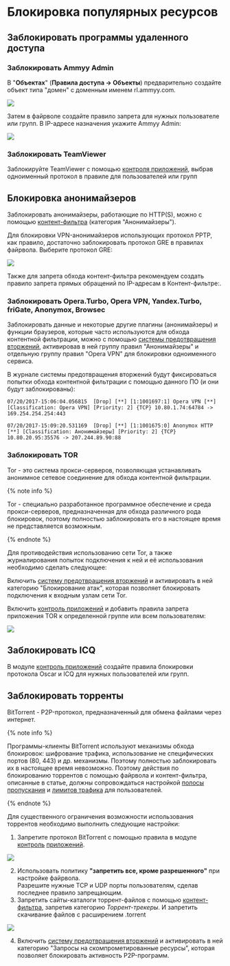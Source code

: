 # Блокировка популярных ресурсов

## Заблокировать программы удаленного доступа

### Заблокировать Ammyy Admin

В "**Объектах**" \(**Правила доступа -&gt; Объекты**\) предварительно создайте объект типа "домен" с доменным именем rl.ammyy.com.

![](../../_images/11239471.jpg)

Затем в файрволе создайте правило запрета для нужных пользователе или групп. В IP-адресе назначения укажите Ammyy Admin:

![](../../_images/11239472.jpg)

### Заблокировать TeamViewer

Заблокируйте TeamViewer с помощью [контроля приложений](../pravila_dostupa/kontrol_prilozhenii/), выбрав одноименный протокол в правиле для пользователей или групп

## Блокировка анонимайзеров

Заблокировать анонимайзеры, работающие по HTTP\(S\), можно с помощью [контент-фильтра](../pravila_dostupa/kontent-filtr/) \(категория "Анонимайзеры"\).

Для блокировки VPN-анонимайзеров использующих протокол PPTP, как правило, достаточно заблокировать протокол GRE в правилах файрвола. Выберите протокол GRE:

![](../../_images/11239474.jpg)

Также для запрета обхода контент-фильтра рекомендуем создать правило запрета прямых обращений по IP-адресам в Контент-фильтре:.

### Заблокировать Opera.Turbo, Opera VPN, Yandex.Turbo, friGate, Anonymox, Browsec

Заблокировать данные и некоторые другие плагины \(анонимайзеры\) и функции браузеров, которые часто используются для обхода контентной фильтрации, можно с помощью [системы предотвращения вторжений](../pravila_dostupa/predotvrashenie_vtorzhenii.md), активировав в ней группу правил "Анонимайзеры" и отдельную группу правил "Opera VPN" для блокировки одноименного сервиса.

В журнале системы предотвращения вторжений будут фиксироваться попытки обхода контентной фильтрации с помощью данного ПО \(и они будут заблокированы\):

```text
07/20/2017-15:06:04.056815  [Drop] [**] [1:1001697:1] Opera VPN [**] [Classification: Opera VPN] [Priority: 2] {TCP} 10.80.1.74:64784 -> 169.254.254.254:443

07/20/2017-15:09:20.531169  [Drop] [**] [1:1001675:0] Anonymox HTTP [**] [Classification: Анонимайзеры] [Priority: 2] {TCP} 10.80.20.95:35576 -> 207.244.89.90:88
```

### Заблокировать TOR

Tor - это система прокси-серверов, позволяющая устанавливать анонимное сетевое соединение для обхода контентной фильтрации.

{% note info %}

Tor - специально разработанное программное обеспечение и среда прокси-серверов, предназначенная для обхода различного рода блокировок, поэтому полностью заблокировать его в настоящее время не представляется возможным.

{% endnote %}

Для противодействия использованию сети Tor, а также журналирования попыток подключения к ней и её использования необходимо сделать следующее:

Включить [систему предотвращения вторжений](../pravila_dostupa/predotvrashenie_vtorzhenii.md) и активировать в ней категорию "Блокирование атак", которая позволяет блокировать подключения к входным узлам сети Tor.

Включить [контроль приложений](../pravila_dostupa/kontrol_prilozhenii/) и добавить правила запрета приложения TOR к определенной группе или всем пользователям:

![](../../_images/4982977.jpg)

## Заблокировать ICQ

В модуле [контроль приложений](../pravila_dostupa/kontrol_prilozhenii/) создайте правила блокировки протокола Oscar и ICQ для нужных пользователей или групп.

## Заблокировать торренты

BitTorrent - P2P-протокол, предназначенный для обмена файлами через интернет.

{% note info %}

Программы-клиенты BitTorrent используют механизмы обхода блокировок: шифрование трафика, использование не специфических портов \(80, 443\) и др. механизмы. Поэтому полностью заблокировать их в настоящее время невозможно. Поэтому действия по блокированию торрентов с помощью файрвола и контент-фильтра, описанные в статье, должны сопровождаться настройкой [полосы пропускания](../pravila_dostupa/ogranichenie_skorosti.md) и [лимитов трафика](../servisy/profili_vykhoda_v_internet.md) для пользователей.

{% endnote %}

Для существенного ограничения возможности использования торрентов необходимо выполнить следующие настройки:

1. Запретите протокол BitTorrent с помощью правила в модуле [контроль](../pravila_dostupa/kontrol_prilozhenii/) [приложений](../pravila_dostupa/kontrol_prilozhenii/).

![](../../_images/7110734.jpg)

2. Использовать политику **"запретить все, кроме разрешенного"** при настройке файрвола.  
Разрешите нужные TCP и UDP порты пользователям, сделав последнее правило запрещающим.  
3. Запретить сайты-каталоги торрент-файлов с помощью [контент-фильтра](../pravila_dostupa/kontent-filtr/), запретив категорию _Торрент-трекеры_. И запретить скачивание файлов с расширением .torrent  

![](../../_images/4982978.jpg)

4. Включить [систему предотвращения вторжений](../pravila_dostupa/predotvrashenie_vtorzhenii.md) и активировать в ней категорию "Запросы на скомпрометированные ресурсы", которая позволяет блокировать активность P2P-программ.

